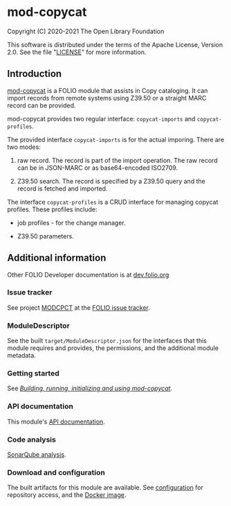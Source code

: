 # mod-copycat

Copyright (C) 2020-2021 The Open Library Foundation

This software is distributed under the terms of the Apache License,
Version 2.0. See the file "[LICENSE](LICENSE)" for more information.

## Introduction

[mod-copycat](https://github.com/folio-org/mod-copycat) is a FOLIO  module
that assists in Copy cataloging. It can import records from remote systems
using Z39.50 or a straight MARC record can be provided.

mod-copycat provides two regular interface: `copycat-imports` and
`copycat-profiles`.

The provided interface `copycat-imports` is for the actual imporing. There
are two modes:

1. raw record. The record is part of the import operation. The raw
record can be in JSON-MARC or as base64-encoded ISO2709.

2. Z39.50 search. The record is specified by a Z39.50 query and the
record is fetched and imported.

The interface `copycat-profiles` is a CRUD interface for managing copycat
profiles. These profiles include:

* job profiles - for the change manager.

* Z39.50 parameters.

## Additional information

Other FOLIO Developer documentation is at [dev.folio.org](https://dev.folio.org/)

### Issue tracker

See project [MODCPCT](https://issues.folio.org/browse/MODCPCT)
at the [FOLIO issue tracker](https://dev.folio.org/guidelines/issue-tracker).

### ModuleDescriptor

See the built `target/ModuleDescriptor.json` for the interfaces that this module
requires and provides, the permissions, and the additional module metadata.

### Getting started

See [_Building, running, initializing and using mod-copycat_](doc/getting-started.md).

### API documentation

This module's [API documentation](https://dev.folio.org/reference/api/#mod-copycat).

### Code analysis

[SonarQube analysis](https://sonarcloud.io/dashboard?id=org.folio%3Amod-copycat).

### Download and configuration

The built artifacts for this module are available.
See [configuration](https://dev.folio.org/download/artifacts) for repository access,
and the [Docker image](https://hub.docker.com/r/folioorg/mod-copycat/).

